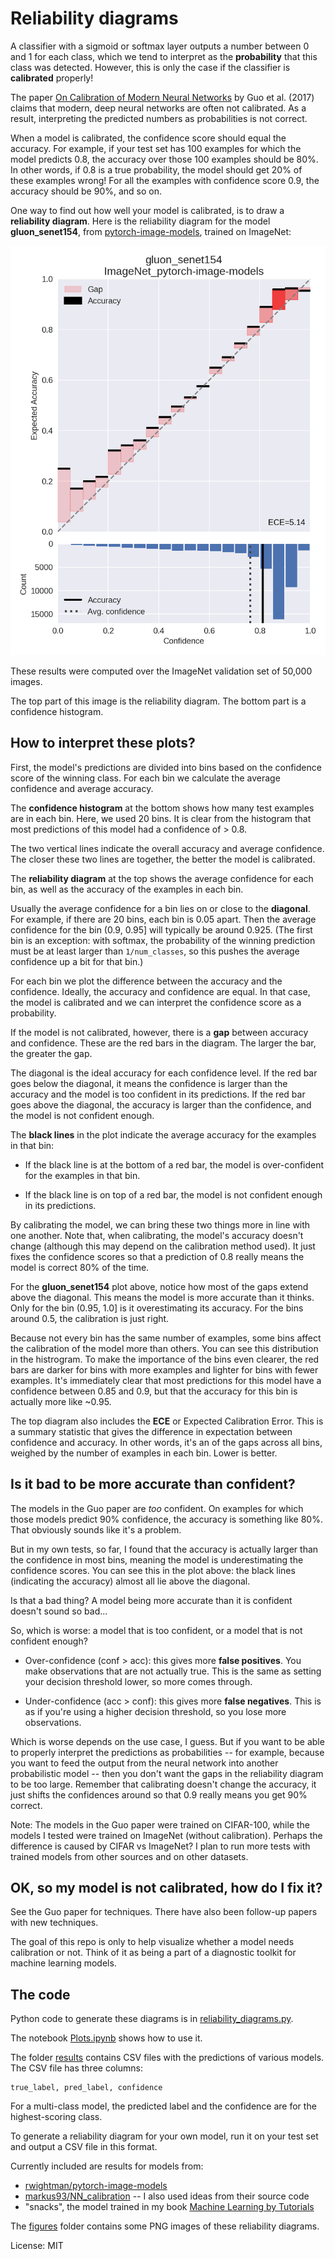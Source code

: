 # Reliability diagrams

A classifier with a sigmoid or softmax layer outputs a number between 0 and 1 for each class, which we tend to interpret as the **probability** that this class was detected. However, this is only the case if the classifier is **calibrated** properly!

The paper [On Calibration of Modern Neural Networks](https://arxiv.org/abs/1706.04599) by Guo et al. (2017) claims that modern, deep neural networks are often not calibrated. As a result, interpreting the predicted numbers as probabilities is not correct.

When a model is calibrated, the confidence score should equal the accuracy. For example, if your test set has 100 examples for which the model predicts 0.8, the accuracy over those 100 examples should be 80%. In other words, if 0.8 is a true probability, the model should get 20% of these examples wrong! For all the examples with confidence score 0.9, the accuracy should be 90%, and so on.

One way to find out how well your model is calibrated, is to draw a **reliability diagram**. Here is the reliability diagram for the model **gluon_senet154**, from [pytorch-image-models](https://github.com/rwightman/pytorch-image-models), trained on ImageNet:

![](figures/gluon_senet154_ImageNet_pytorch-image-models.png)

These results were computed over the ImageNet validation set of 50,000 images.

The top part of this image is the reliability diagram. The bottom part is a confidence histogram.

## How to interpret these plots?

First, the model's predictions are divided into bins based on the confidence score of the winning class. For each bin we calculate the average confidence and average accuracy.

The **confidence histogram** at the bottom shows how many test examples are in each bin. Here, we used 20 bins. It is clear from the histogram that most predictions of this model had a confidence of > 0.8.

The two vertical lines indicate the overall accuracy and average confidence. The closer these two lines are together, the better the model is calibrated.

The **reliability diagram** at the top shows the average confidence for each bin, as well as the accuracy of the examples in each bin.

Usually the average confidence for a bin lies on or close to the **diagonal**. For example, if there are 20 bins, each bin is 0.05 apart. Then the average confidence for the bin (0.9, 0.95] will typically be around 0.925. (The first bin is an exception: with softmax, the probability of the winning prediction must be at least larger than `1/num_classes`, so this pushes the average confidence up a bit for that bin.)

For each bin we plot the difference between the accuracy and the confidence. Ideally, the accuracy and confidence are equal. In that case, the model is calibrated and we can interpret the confidence score as a probability.

If the model is not calibrated, however, there is a **gap** between accuracy and confidence. These are the red bars in the diagram. The larger the bar, the greater the gap.

The diagonal is the ideal accuracy for each confidence level. If the red bar goes below the diagonal, it means the confidence is larger than the accuracy and the model is too confident in its predictions. If the red bar goes above the diagonal, the accuracy is larger than the confidence, and the model is not confident enough.

The **black lines** in the plot indicate the average accuracy for the examples in that bin:

- If the black line is at the bottom of a red bar, the model is over-confident for the examples in that bin.

- If the black line is on top of a red bar, the model is not confident enough in its predictions.

By calibrating the model, we can bring these two things more in line with one another. Note that, when calibrating, the model's accuracy doesn't change (although this may depend on the calibration method used). It just fixes the confidence scores so that a prediction of 0.8 really means the model is correct 80% of the time.

For the **gluon_senet154** plot above, notice how most of the gaps extend above the diagonal. This means the model is more accurate than it thinks. Only for the bin (0.95, 1.0] is it overestimating its accuracy. For the bins around 0.5, the calibration is just right.

Because not every bin has the same number of examples, some bins affect the calibration of the model more than others. You can see this distribution in the histrogram. To make the importance of the bins even clearer, the red bars are darker for bins with more examples and lighter for bins with fewer examples. It's immediately clear that most predictions for this model have a confidence between 0.85 and 0.9, but that the accuracy for this bin is actually more like ~0.95.

The top diagram also includes the **ECE** or Expected Calibration Error. This is a summary statistic that gives the difference in expectation between confidence and accuracy. In other words, it's an of the gaps across all bins, weighed by the number of examples in each bin. Lower is better.

## Is it bad to be more accurate than confident?

The models in the Guo paper are *too* confident. On examples for which those models predict 90% confidence, the accuracy is something like 80%. That obviously sounds like it's a problem.

But in my own tests, so far, I found that the accuracy is actually larger than the confidence in most bins, meaning the model is underestimating the confidence scores. You can see this in the plot above: the black lines (indicating the accuracy) almost all lie above the diagonal. 

Is that a bad thing? A model being more accurate than it is confident doesn't sound so bad... 

So, which is worse: a model that is too confident, or a model that is not confident enough?

- Over-confidence (conf > acc): this gives more **false positives**. You make observations that are not actually true. This is the same as setting your decision threshold lower, so more comes through.

- Under-confidence (acc > conf): this gives more **false negatives**. This is as if you're using a higher decision threshold, so you lose more observations.

Which is worse depends on the use case, I guess. But if you want to be able to properly interpret the predictions as probabilities -- for example, because you want to feed the output from the neural network into another probabilistic model -- then you don't want the gaps in the reliability diagram to be too large. Remember that calibrating doesn't change the accuracy, it just shifts the confidences around so that 0.9 really means you get 90% correct.

Note: The models in the Guo paper were trained on CIFAR-100, while the models I tested were trained on ImageNet (without calibration). Perhaps the difference is caused by CIFAR vs ImageNet? I plan to run more tests with trained models from other sources and on other datasets. 

## OK, so my model is not calibrated, how do I fix it?

See the Guo paper for techniques. There have also been follow-up papers with new techniques.

The goal of this repo is only to help visualize whether a model needs calibration or not. Think of it as being a part of a diagnostic toolkit for machine learning models.

## The code

Python code to generate these diagrams is in [reliability_diagrams.py](reliability_diagrams.py). 

The notebook [Plots.ipynb](Plots.ipynb) shows how to use it.

The folder [results](results/) contains CSV files with the predictions of various models. The CSV file has three columns:

```
true_label, pred_label, confidence
```

For a multi-class model, the predicted label and the confidence are for the highest-scoring class.

To generate a reliability diagram for your own model, run it on your test set and output a CSV file in this format.

Currently included are results for models from:

- [rwightman/pytorch-image-models](https://github.com/rwightman/pytorch-image-models)
- [markus93/NN_calibration](https://github.com/markus93/NN_calibration) -- I also used ideas from their source code
- "snacks", the model trained in my book [Machine Learning by Tutorials](https://store.raywenderlich.com/products/machine-learning-by-tutorials)

The [figures](figures/) folder contains some PNG images of these reliability diagrams.

License: MIT
